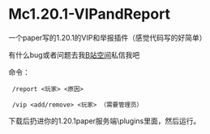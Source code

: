 # Mc1.20.1-VIPandReport
一个paper写的1.20.1的VIP和举报插件（感觉代码写的好简单）

有什么bug或者问题去我[B站空间](https://space.bilibili.com/677987717)私信我吧


命令：


     /report <玩家> <原因>

     /vip <add/remove> <玩家> （需要管理员）
     
下载后扔进你的1.20.1paper服务端\plugins里面，然后运行。
